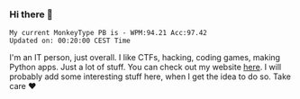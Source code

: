 ### Hi there 👋
<!-- PB START -->
```
My current MonkeyType PB is - WPM:94.21 Acc:97.42
Updated on: 00:20:00 CEST Time
```
<!-- PB END -->
I'm an IT person, just overall. I like CTFs, hacking, coding games, making Python apps. Just a lot of stuff.
You can check out my website [here](https://skill3472.github.io/).
I will probably add some interesting stuff here, when I get the idea to do so. Take care ❤️
